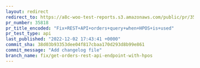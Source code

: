 ```yaml
---
layout: redirect
redirect_to: https://a8c-woo-test-reports.s3.amazonaws.com/public/pr/35818/api/index.html
pr_number: 35818
pr_title_encoded: "Fix+REST+API+orders+query+when+HPOS+is+used"
pr_test_type: api
last_published: "2022-12-02 17:43:41 +0000"
commit_sha: 38d03b93353dee04f817cbaa170d293d8b99e861
commit_message: "Add changelog file"
branch_name: fix/get-orders-rest-api-endpoint-with-hpos
---
```

